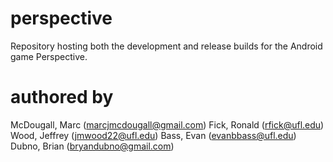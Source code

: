 perspective
===========

Repository hosting both the development and release builds for the Android game Perspective.

authored by
===========
McDougall, Marc (marcjmcdougall@gmail.com)
Fick, Ronald (rfick@ufl.edu)
Wood, Jeffrey (jmwood22@ufl.edu)
Bass, Evan (evanbbass@ufl.edu)
Dubno, Brian (bryandubno@gmail.com)
